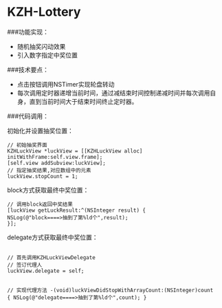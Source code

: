 # KZH-Lottery

###功能实现：
* 随机抽奖闪动效果
* 引入数字指定中奖位置

###技术要点：
* 点击按钮调用NSTimer实现轮盘转动
* 每次调用定时器递增当前时间，通过减结束时间控制递减时间并每次调用自身，直到当前时间大于结束时间终止定时器。

###代码调用：
<p>初始化并设置抽奖位置：</p>
<pre><code>// 初始抽奖界面
KZHLuckView *luckView = [[KZHLuckView alloc] initWithFrame:self.view.frame];
[self.view addSubview:luckView];
// 指定抽奖结果,对应数组中的元素
luckView.stopCount = 1;
</code></pre>
<p>block方式获取最终中奖位置：</p>
<pre><code>// 调用block返回中奖结果
[luckView getLuckResult:^(NSInteger result) {
NSLog(@"block====>抽到了第%ld个",result);
}];
</code></pre>
<p>delegate方式获取最终中奖位置：</p>
<pre><code>
// 首先调用KZHLuckViewDelegate
// 签订代理人
luckView.delegate = self;

// 实现代理方法
-(void)luckViewDidStopWithArrayCount:(NSInteger)count {
NSLog(@"delegate====>抽到了第%ld个",count);
}
</code></pre>
